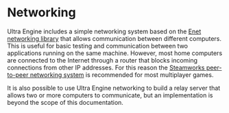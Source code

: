 # Networking

Ultra Engine includes a simple networking system based on the [Enet networking library](http://enet.bespin.org/) that allows communication between different computers. This is useful for basic testing and  communication between two applications running on the same machine. However, most home computers are connected to the Internet through a router that blocks incoming connections from other IP addresses. For this reason the [Steamworks peer-to-peer networking system](https://partner.steamgames.com/doc/api/ISteamNetworking)  is recommended for most multiplayer games.

It is also possible to use Ultra Engine networking to build a relay server that allows two or more computers to communicate, but an implementation is beyond the scope of this documentation.
